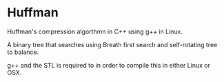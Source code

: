 # Huffman
Huffman's compression algorthmn in C++ using g++ in Linux.

A binary tree that searches using Breath first search and self-rotating tree to balance.   

g++ and the STL is required to in order to compile this in either Linux or OSX. 
